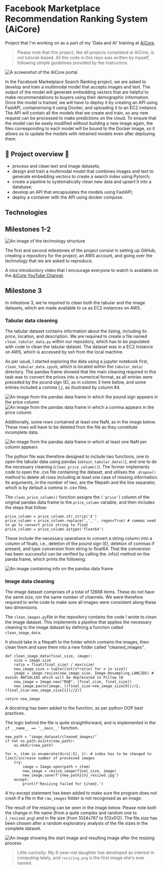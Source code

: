 # Facebook Marketplace Recommendation Ranking System (AiCore)

Project that I'm working on as a part of my 'Data and AI' training at [AiCore](https://www.theaicore.com/).

> Please note that this project, like all projects completed at AiCore, is *not* tutorial-based. All the code in this repo was written by myself, following simple guidelines provided by the instructors.

![A screenshot of the AiCore portal](images/portal.png)

In the Facebook Marketplace Search Ranking project, we are asked to develop and train a multimodal model that accepts images and text. The output of the model will generate embedding vectors that are helpful to make recommendations to buyers using their demographic information. 
Once the model is trained, we will have to deploy it by creating an API using FastAPI, containerising it using Docker, and uploading it to an EC2 instance. The API will contain all the models that we create and train, so any new request can be processed to make predictions on the cloud. To ensure that the model can be easily modified without building a new image again, the files corresponding to each model will be bound to the Docker image, so it allows us to update the models with retrained models even after deploying them.

## 👀 Project overview 👀

- process and clean text and image datasets;
- design and train a multimodal model that combines images and text to generate embedding vectors to create a search index using Pytorch;
- create a pipeline to systematically clean new data and upsert it into a database;
- develop an API that encapsulates the models using FastAPI;
- deploy a container with the API using docker compose.

## Technologies

## Milestones 1-2

![An image of the technology structure](images/technology.png)

The first and second milestones of the project consist in setting up GitHub, creating a repository for the project, an AWS account, and going over the technology that we are asked to reproduce.

A nice introductory video that I encourage everyone to watch is available on the [AiCore YouTube Channel](https://youtu.be/1Z5V2VrHTTA).

## Milestone 3

In milestone 3, we're required to clean both the tabular and the image datasets, which are made available to us as EC2 instances on AWS.

### Tabular data cleaning

The tabular dataset contains information about the listing, including its price, location, and description. We are required to create a file named `clean_tabular_data.py` within our repository, which has to be populated with code to clean the tabular dataset. The dataset was in a EC2 instance on AWS, which is accessed by ssh from the local machine.

As per usual, I started exploring the data using a jupyter notebook first, `clean_tabular_data.ipynb`, which is located within the `tabular_data/` directory. The pandas frame showed that the main cleaning required in this task was to convert the prices into a numerical format, as all entries were preceded by the pound sign (£), as in colomn 3 here below, and some entries included a comma (,), as illustrated by column 84.

![An image from the pandas data frame in which the pound sign appears in the price column](images/pound.png)
![An image from the pandas data frame in which a comma appears in the price column](images/comma.png)

Additionally, some rows contained at least one NaN, as in the image below. These rows will have to be deleted from the file as they constitute incomplete data.

![An image from the pandas data frame in which at least one NaN per column appears](images/nan.png)

The python file was therefore designed to include two functions, one to open the tabular data using pandas (`obtain_tabular_data()`), and one to do the necessary cleaning (`clean_price_column()`). The former implements code to open the .cvs file containing the dataset, and utilises the `.dropna()` method to delete all rows including at least one case of missing information. Its arguments, in the number of two, are the filepath and the line separator, which is by default a comma in .csv files.

The `clean_price_column()` function assigns the `['price']` column of the original pandas data frame to the `price_column` variable, and then includes the steps that follow:

```python3
price_column = price_column.str.strip('£')
price_column = price_column.replace(',','', regex=True) # commas need to go to convert price string to float
price_column = price_column.astype('float64')
```

These include the necessary operations to convert a string column into a column of floats, i.e., deletion of the pound sign (£), deletion of commas if present, and type conversion from string to float64. That the conversion has been successful can be verified by calling the .info() method on the panda frame, which prints the following:

![An image containing info on the pandas data frame](images/info.png)

### Image data cleaning

The image dataset comprises of a total of 12668 items. These do not have the same size, nor the same number of channels. We were therefore required to write code to make sure all images were consistent along these two dimensions.

The `clean_images.py`file in the repository contains the code I wrote to clean the image dataset. This implements a pipeline that applies the necessary cleaning to the image dataset by defining a function called `clean_image_data`.

It should take in a filepath to the folder which contains the images, then clean them and save them into a new folder called "cleaned_images".

```python3
def clean_image_data(final_size, image):
    size = image.size
    ratio = float(final_size) / max(size)
    new_image_size = tuple([int(x*ratio) for x in size])
    image = image.resize(new_image_size, Image.Resampling.LANCZOS) # avoids ANTIALIAS which will be deprecated in Pillow 10
    new_image = Image.new("RGB", (final_size, final_size))
    new_image.paste(image, ((final_size-new_image_size[0])//2, (final_size-new_image_size[1])//2))
```

```python3
return new_image
```

A docstring has been added to the function, as per python OOP best practices.

The logic behind the file is quite straightforward, and is implemented in the `if __name__ == '__main__'` function.

```python3
new_path = "image_dataset/cleaned_images/"
if not os.path.exists(new_path):
    os.mkdir(new_path)
```

```python3
for n, item in enumerate(dirs[:5], 1): # index has to be changed to limit/increase number of processed images
    try:
        image = Image.open(path + item)
        new_image = resize_image(final_size, image)
        new_image.save(f'{new_path}{n}_resized.jpg')
    except:
        print(f'Resizing failed for {item}.')
```

A try-except statement has been added to make sure the program does not crash if a file in the `raw_images` folder is not recognised as an image.

The result of the resizing can be seen in the image below. Please note both the change in file name (from a quite complex and random one to `1_resized.png`) and in file size (from 1024x767 to 512x512). The file size has been chosen after a random exploratory analysis of the file sizes in the complete dataset.

![An image showing the start image and resulting image after the resizing process](images/resizing.png)

> Little curiosity: My 6-year-old daughter has developed an interest in computing lately, and `resizing.png` is the first image she's ever named.